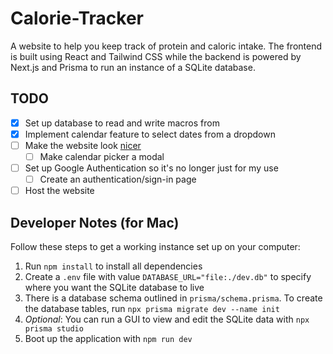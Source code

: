 # Calorie-Tracker
A website to help you keep track of protein and caloric intake. The frontend is built using React and Tailwind CSS while the backend is powered by Next.js and Prisma to run an instance of a SQLite database.

## TODO
- [x] Set up database to read and write macros from
- [x] Implement calendar feature to select dates from a dropdown
- [ ] Make the website look [nicer](https://www.figma.com/proto/hrmTqFjzYzY06TEzsXt5zg/Calorie-Tracker?type=design&node-id=1-2&scaling=scale-down&page-id=0%3A1&starting-point-node-id=1%3A2)
    - [ ] Make calendar picker a modal
- [ ] Set up Google Authentication so it's no longer just for my use
    - [ ] Create an authentication/sign-in page
- [ ] Host the website

## Developer Notes (for Mac)
Follow these steps to get a working instance set up on your computer:

1) Run `npm install` to install all dependencies
2) Create a `.env` file with value `DATABASE_URL="file:./dev.db"` to specify where you want the SQLite database to live
3) There is a database schema outlined in `prisma/schema.prisma`. To create the database tables, run `npx prisma migrate dev --name init`
4) *Optional*: You can run a GUI to view and edit the SQLite data with `npx prisma studio`
5) Boot up the application with `npm run dev`
